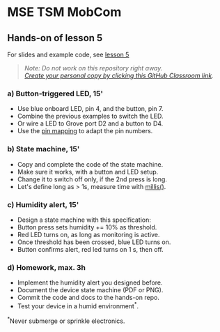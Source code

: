 # MSE TSM MobCom
## Hands-on of lesson 5
For slides and example code, see [lesson 5](../../../mse-tsm-mobcom/blob/master/05/README.md)

> *Note: Do not work on this repository right away.*<br/>
> *[Create your personal copy by clicking this GitHub Classroom link](https://classroom.github.com/a/TODO).*

### a) Button-triggered LED, 15'
* Use blue onboard LED, pin 4, and the button, pin 7.
* Combine the previous examples to switch the LED.
* Or wire a LED to Grove port D2 and a button to D4.
* Use the [pin mapping](https://github.com/tamberg/mse-tsm-mobcom/wiki/Grove-Adapters#mapping) to adapt the pin numbers.

### b) State machine, 15'
* Copy and complete the code of the state machine.
* Make sure it works, with a button and LED setup.
* Change it to switch off only, if the 2nd press is long.
* Let's define long as > 1s, measure time with [millis()](https://www.arduino.cc/reference/en/language/functions/time/millis/).

### c) Humidity alert, 15'
* Design a state machine with this specification:
* Button press sets humidity += 10% as threshold.
* Red LED turns on, as long as monitoring is active.
* Once threshold has been crossed, blue LED turns on.
* Button confirms alert, red led turns on 1 s, then off.

### d) Homework, max. 3h
* Implement the humidity alert you designed before.
* Document the device state machine (PDF or PNG).
* Commit the code and docs to the hands-on repo.
* Test your device in a humid environment<sup>*</sup>.

<sup>*</sup>Never submerge or sprinkle electronics.
